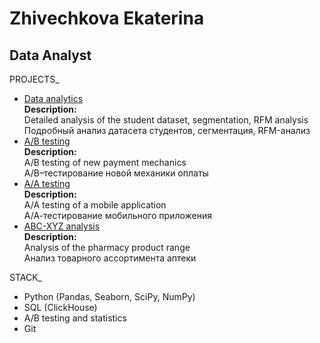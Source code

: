# Zhivechkova Ekaterina

## Data Analyst

PROJECTS_

- [Data analytics](https://github.com/eazhv/Karpov_course/blob/main/first_project/project_2_e_learning.ipynb)  
  __Description:__  
  Detailed analysis of the student dataset, segmentation, RFM analysis  
  Подробный анализ датасета студентов, сегментация, RFM-анализ  
- [A/B testing](https://github.com/eazhv/Karpov_course/tree/main/final_project)  
  __Description:__  
  A/B testing of new payment mechanics  
  A/B–тестирование новой механики оплаты  
- [A/A testing](https://github.com/eazhv/Karpov_course/blob/main/Statistics/zhivechkova_aa_simulations.ipynb)  
  __Description:__  
  А/А testing of a mobile application  
  А/А-тестирование мобильного приложения  
- [ABC-XYZ analysis](https://github.com/eazhv/Karpov_course/blob/main/pharmacy_analysis/abc_xyz_analysis.ipynb)  
  __Description:__  
  Analysis of the pharmacy product range  
  Анализ товарного ассортимента аптеки  

STACK_
- Python (Pandas, Seaborn, SciPy, NumPy)
- SQL (ClickHouse)
- A/B testing and statistics
- Git
